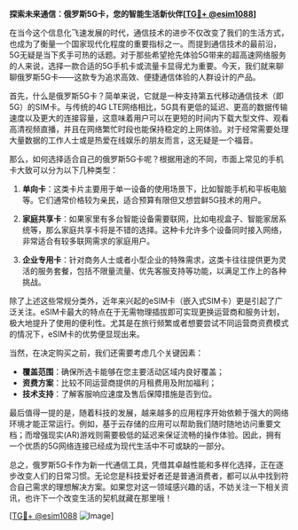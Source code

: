 **探索未来通信：俄罗斯5G卡，您的智能生活新伙伴[[TG💪+ @esim1088](https://t.me/s/esim1088)]**

在当今这个信息化飞速发展的时代，通信技术的进步不仅改变了我们的生活方式，也成为了衡量一个国家现代化程度的重要指标之一。而提到通信技术的最前沿，5G无疑是当下炙手可热的话题。对于那些希望抢先体验5G带来的超高速网络服务的人来说，选择一款合适的5G手机卡或流量卡显得尤为重要。今天，我们就来聊聊俄罗斯5G卡——这款专为追求高效、便捷通信体验的人群设计的产品。

首先，什么是俄罗斯5G卡？简单来说，它就是一种支持第五代移动通信技术（即5G）的SIM卡。与传统的4G LTE网络相比，5G具有更低的延迟、更高的数据传输速度以及更大的连接容量，这意味着用户可以在更短的时间内下载大型文件、观看高清视频直播，并且在网络繁忙时段也能保持稳定的上网体验。对于经常需要处理大量数据的工作人士或是热爱在线娱乐的朋友而言，这无疑是一个福音。

那么，如何选择适合自己的俄罗斯5G卡呢？根据用途的不同，市面上常见的手机卡大致可以分为以下几种类型：

1. **单向卡**：这类卡片主要用于单一设备的使用场景下，比如智能手机和平板电脑等。它们通常价格较为亲民，适合预算有限但又想尝鲜5G技术的用户。
   
2. **家庭共享卡**：如果家里有多台智能设备需要联网，比如电视盒子、智能家居系统等，那么家庭共享卡将是不错的选择。这种卡允许多个设备同时接入网络，非常适合有较多联网需求的家庭用户。
   
3. **企业专用卡**：针对商务人士或者小型企业的特殊需求，这类卡往往提供更为灵活的服务套餐，包括不限量流量、优先客服支持等功能，以满足工作上的各种挑战。

除了上述这些常规分类外，近年来兴起的eSIM卡（嵌入式SIM卡）更是引起了广泛关注。eSIM卡最大的特点在于无需物理插拔即可实现更换运营商和服务计划，极大地提升了使用的便利性。尤其是在旅行频繁或者想要尝试不同运营商资费模式的情况下，eSIM卡的优势便显现出来。

当然，在决定购买之前，我们还需要考虑几个关键因素：
- **覆盖范围**：确保所选卡能够在您主要活动区域内良好覆盖；
- **资费方案**：比较不同运营商提供的月租费用及附加福利；
- **技术支持**：了解客服响应速度及售后保障措施是否到位。

最后值得一提的是，随着科技的发展，越来越多的应用程序开始依赖于强大的网络环境才能正常运行。例如，基于云存储的应用可以帮助我们随时随地访问重要文档；而增强现实(AR)游戏则需要极低的延迟来保证流畅的操作体验。因此，拥有一个优质的5G网络连接已经成为现代生活中不可或缺的一部分。

总之，俄罗斯5G卡作为新一代通信工具，凭借其卓越性能和多样化选择，正在逐步改变人们的日常习惯。无论您是科技爱好者还是普通消费者，都可以从中找到符合自己需求的理想解决方案。如果您对这一领域感兴趣的话，不妨关注一下相关资讯，也许下一个改变生活的契机就藏在那里哦！

[[TG💪+ @esim1088](https://t.me/s/esim1088) ![Image](https://i.postimg.cc/4NQfJmqS/Snipaste-2025-05-13-00-14-12.png)]
